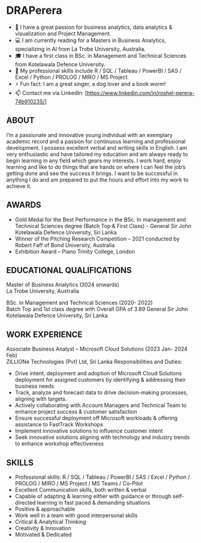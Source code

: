 # DRAPerera

* 💞️ I have a great passion for business analytics, data analytics & visualization and Project Management.
* 💻 I am currently reading for a Masters in Business Analytics, specializing in AI from La Trobe University, Australia.
* 🎓 I have a first class in BSc. in Management and Technical Sciences from Kotelawala Defence University.
* 🔭 My professional skills include R / SQL / Tableau / PowerBI / SAS / Excel / Python / PROLOG / MIRO / MS Project.
* ⚡ Fun fact: I am a great singer, a dog lover and a book worm!
* 📫 Contact me via LinkedIn: [https://www.linkedin.com/in/roshel-perera-74b910235/]

## ABOUT

I’m a passionate and innovative young individual with an exemplary academic record and a passion for continuous learning and professional development. I possess excellent verbal and writing skills in English. I am very enthusiastic and have tailored my education and am always ready to begin learning in any field which gears my interests. I work hard, enjoy learning and like to do things that are hands on where I can feel the job’s getting done and see the success it brings. I want to be successful in anything I do and am prepared to put the hours and effort into my work to achieve it.

## AWARDS

* Gold Medal for the Best Performance in the BSc. In management and Technical Sciences degree (Batch Top & First Class) - General Sir John Kotelawala Defence University, Sri Lanka
* Winner of the Pitching Research Competition – 2021 conducted by Robert Faff of Bond University, Australia
* Exhibition Award – Piano Trinity College, London

## EDUCATIONAL QUALIFICATIONS

Master of Business Analytics (2024 onwards) <br>
La Trobe University, Australia 

BSc. in Management and Technical Sciences (2020- 2022) <br>
Batch Top and 1st class degree with Overall GPA of 3.89 General Sir John Kotelawala Defence University, Sri Lanka

## WORK EXPERIENCE

Associate Business Analyst – Microsoft Cloud Solutions (2023 Jan- 2024 Feb)  <br>
ZILLIONe Technologies (Pvt) Ltd, Sri Lanka
  Responsibilities and Duties:
  * Drive intent, deployment and adoption of Microsoft Cloud Solutions deployment for assigned customers by identifying & addressing their business needs
  * Track, analyze and forecast data to drive decision-making processes, aligning with targets.
  * Actively collaborating with Account Managers and Technical Team to enhance project success & customer satisfaction
  * Ensure successful deployment off Microsoft workloads & offering assistance to FastTrack Workshops
  * Implement innovative solutions to influence customer intent
  * Seek innovative solutions aligning with technology and industry trends to enhance workshop effectiveness

## SKILLS

* Professional skills: R / SQL / Tableau / PowerBI / SAS / Excel / Python / PROLOG / MIRO / MS Project / MS Teams / Co-Pilot
* Excellent Communication skills, both written & verbal
* Capable of adapting & learning either with guidance or through self-directed learning in fast paced & demanding situations
* Positive & approachable
* Work well in a team with good
interpersonal skills
* Critical & Analytical Thinking
* Creativity & Innovation
* Motivated & Dedicated

